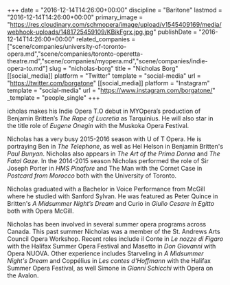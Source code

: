 +++
date = "2016-12-14T14:26:00+00:00"
discipline = "Baritone"
lastmod = "2016-12-14T14:26:00+00:00"
primary_image = "https://res.cloudinary.com/schmopera/image/upload/v1545409169/media/webhook-uploads/1481725459109/KBikFgrx.jpg.jpg"
publishDate = "2016-12-14T14:26:00+00:00"
related_companies = ["scene/companies/university-of-toronto-opera.md","scene/companies/toronto-operetta-theatre.md","scene/companies/myopera.md","scene/companies/indie-opera-to.md"]
slug = "nicholas-borg"
title = "Nicholas Borg"
[[social_media]]
platform = "Twitter"
template = "social-media"
url = "https://twitter.com/borgatone"
[[social_media]]
platform = "Instagram"
template = "social-media"
url = "https://www.instagram.com/borgatone/"
_template = "people_single"
+++

icholas makes his Indie Opera T.O debut in MYOpera’s production of Benjamin Britten’s *The Rape of Lucretia* as Tarquinius. He will also star in the title role of *Eugene Onegin* with the Muskoka Opera Festival.

Nicholas has a very busy 2015-2016 season with U of T Opera. He is portraying Ben in *The Telephone*, as well as Hel Helson in Benjamin Britten's *Paul Bunyan*. Nicholas also appears in *The Art of the Prima Donna* and *The Fatal Gaze*. In the 2014-2015 season Nicholas performed the role of Sir Joseph Porter in *HMS Pinafore* and The Man with the Cornet Case in *Postcard from Morocco* both with the University of Toronto.

Nicholas graduated with a Bachelor in Voice Performance from McGill where he studied with Sanford Sylvan. He was featured as Peter Quince in Britten's *A Midsummer Night’s Dream* and Curio in *Giulio Cesare in Egitto* both with Opera McGill.

Nicholas has been involved in several summer opera programs across Canada. This past summer Nicholas was a member of the St. Andrews Arts Council Opera Workshop. Recent roles include il Conte in *Le nozze di Figaro* with the Halifax Summer Opera Festival and Masetto in *Don Giovanni* with Opera NUOVA. Other experience includes Starveling in *A Midsummer Night's Dream* and Coppélius in *Les contes d‘Hoffmann* with the Halifax Summer Opera Festival, as well Simone in *Gianni Schicchi* with Opera on the Avalon.
